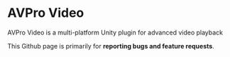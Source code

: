 # AVPro Video
AVPro Video is a multi-platform Unity plugin for advanced video playback

This Github page is primarily for __reporting bugs and feature requests__.
